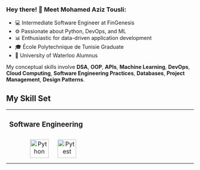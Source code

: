### Hey there! 👋 Meet Mohamed Aziz Tousli:

- 💻 Intermediate Software Engineer at FinGenesis
- ⚙️ Passionate about Python, DevOps, and ML
- 📊 Enthusiastic for data-driven application development
- 🎓 École Polytechnique de Tunisie Graduate
- 📄 University of Waterloo Alumnus

My conceptual skills involve **DSA**, **OOP**, **APIs**, **Machine Learning**, **DevOps**, **Cloud Computing**, **Software Engineering Practices**, **Databases**, **Project Management**, **Design Patterns**​. 

## My Skill Set  
<table><tr><td valign="top" width="33%">

### Software Engineering  
<div align="center">  
  <a href="https://www.python.org/" target="_blank"><img style="margin: 10px" src="https://medaziztousli.weebly.com/uploads/1/4/7/9/147913808/published/python.png?1701832419" alt="Python" height="50" /></a>
  <a href="https://pytest.org/" target="_blank"><img style="margin: 10px" src="https://medaziztousli.weebly.com/uploads/1/4/7/9/147913808/editor/image-2023-12-06-034433670-removebg-preview.png?1701830690" alt="Pytest" height="50" /></a>
  
</div>

</td><td valign="top" width="33%">
